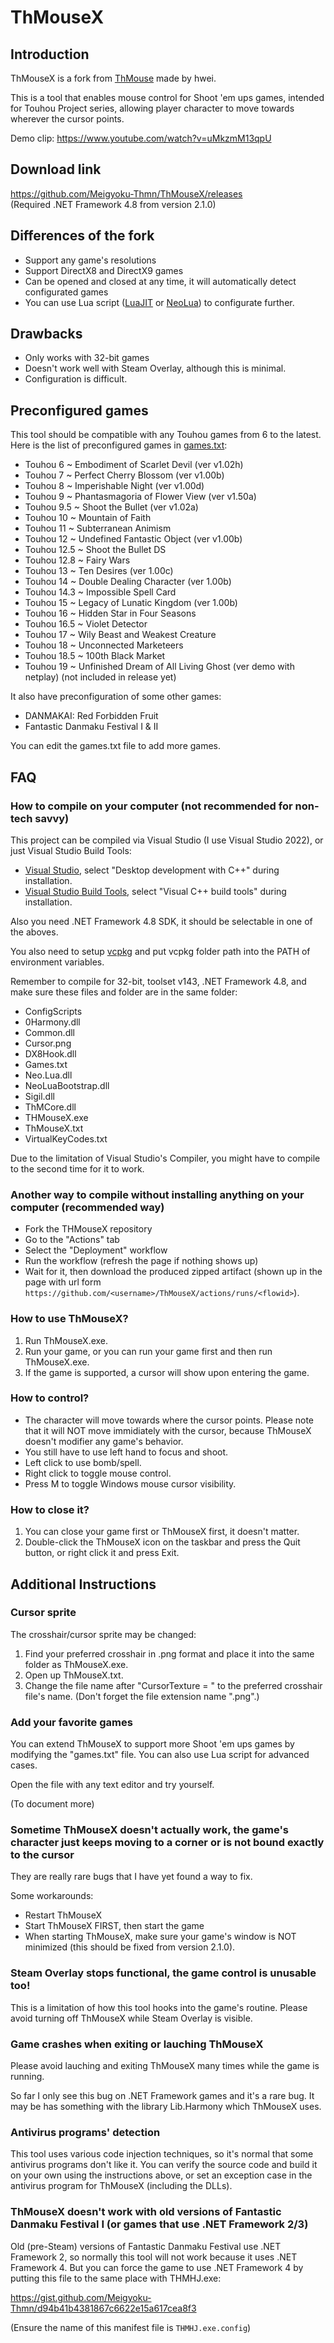 ThMouseX
=======

Introduction
------------
ThMouseX is a fork from [ThMouse](https://github.com/hwei/ThMouse) made by hwei.

This is a tool that enables mouse control for Shoot 'em ups games, intended for Touhou Project series, allowing player character to move towards wherever the cursor points.

Demo clip: https://www.youtube.com/watch?v=uMkzmM13qpU

Download link
---
https://github.com/Meigyoku-Thmn/ThMouseX/releases <br>
(Required .NET Framework 4.8 from version 2.1.0)

Differences of the fork
-----------------------
* Support any game's resolutions
* Support DirectX8 and DirectX9 games
* Can be opened and closed at any time, it will automatically detect configurated games
* You can use Lua script ([LuaJIT](https://luajit.org/) or [NeoLua](https://github.com/neolithos/neolua)) to configurate further.

Drawbacks
--------
* Only works with 32-bit games
* Doesn't work well with Steam Overlay, although this is minimal.
* Configuration is difficult.

Preconfigured games
-------------
This tool should be compatible with any Touhou games from 6 to the latest. Here is the list of preconfigured games in [games.txt](https://github.com/Meigyoku-Thmn/ThMouseX/blob/master/ThMCore/Games.txt):
* Touhou 6 ~ Embodiment of Scarlet Devil (ver v1.02h)
* Touhou 7 ~ Perfect Cherry Blossom (ver v1.00b)
* Touhou 8 ~ Imperishable Night (ver v1.00d)
* Touhou 9 ~ Phantasmagoria of Flower View (ver v1.50a)
* Touhou 9.5 ~ Shoot the Bullet (ver v1.02a)
* Touhou 10 ~ Mountain of Faith 
* Touhou 11 ~ Subterranean Animism 
* Touhou 12 ~ Undefined Fantastic Object (ver v1.00b)
* Touhou 12.5 ~ Shoot the Bullet DS
* Touhou 12.8 ~ Fairy Wars 
* Touhou 13 ~ Ten Desires (ver 1.00c)
* Touhou 14 ~ Double Dealing Character (ver 1.00b)
* Touhou 14.3 ~ Impossible Spell Card
* Touhou 15 ~ Legacy of Lunatic Kingdom (ver 1.00b)
* Touhou 16 ~ Hidden Star in Four Seasons
* Touhou 16.5 ~ Violet Detector
* Touhou 17 ~ Wily Beast and Weakest Creature
* Touhou 18 ~ Unconnected Marketeers
* Touhou 18.5 ~ 100th Black Market
* Touhou 19 ~ Unfinished Dream of All Living Ghost (ver demo with netplay) (not included in release yet)

It also have preconfiguration of some other games:
* DANMAKAI: Red Forbidden Fruit
* Fantastic Danmaku Festival I & II

You can edit the games.txt file to add more games.

FAQ
---
### How to compile on your computer (not recommended for non-tech savvy)
This project can be compiled via Visual Studio (I use Visual Studio 2022), or just Visual Studio Build Tools:
* [Visual Studio](https://visualstudio.microsoft.com/), select "Desktop development with C++" during installation.
* [Visual Studio Build Tools](https://visualstudio.microsoft.com/thank-you-downloading-visual-studio/?sku=BuildTools), select "Visual C++ build tools" during installation.

Also you need .NET Framework 4.8 SDK, it should be selectable in one of the aboves.

You also need to setup [vcpkg](https://vcpkg.io/en/getting-started.html) and put vcpkg folder path into the PATH of environment variables.

Remember to compile for 32-bit, toolset v143, .NET Framework 4.8, and make sure these files and folder are in the same folder:
* ConfigScripts
* 0Harmony.dll
* Common.dll
* Cursor.png
* DX8Hook.dll
* Games.txt
* Neo.Lua.dll
* NeoLuaBootstrap.dll
* Sigil.dll
* ThMCore.dll
* THMouseX.exe
* ThMouseX.txt
* VirtualKeyCodes.txt

Due to the limitation of Visual Studio's Compiler, you might have to compile to the second time for it to work.

### Another way to compile without installing anything on your computer (recommended way)
- Fork the THMouseX repository
- Go to the "Actions" tab
- Select the "Deployment" workflow
- Run the workflow (refresh the page if nothing shows up)
- Wait for it, then download the produced zipped artifact (shown up in the page with url form `https://github.com/<username>/ThMouseX/actions/runs/<flowid>`).

### How to use ThMouseX?
1. Run ThMouseX.exe.
2. Run your game, or you can run your game first and then run ThMouseX.exe.
3. If the game is supported, a cursor will show upon entering the game.

### How to control?
* The character will move towards where the cursor points. Please note that it will NOT move immidiately with the cursor, because ThMouseX doesn't modifier any game's behavior.
* You still have to use left hand to focus and shoot.
* Left click to use bomb/spell.
* Right click to toggle mouse control.
* Press M to toggle Windows mouse cursor visibility.

### How to close it?
1. You can close your game first or ThMouseX first, it doesn't matter.
2. Double-click the ThMouseX icon on the taskbar and press the Quit button, or right click it and press Exit.

Additional Instructions
-----------------------
### Cursor sprite
The crosshair/cursor sprite may be changed:
1. Find your preferred crosshair in .png format and place it into the same folder as ThMouseX.exe.
2. Open up ThMouseX.txt.
3. Change the file name after "CursorTexture = " to the preferred crosshair file's name. (Don't forget the file extension name ".png".)

### Add your favorite games
You can extend ThMouseX to support more Shoot 'em ups games by modifying the "games.txt" file. You can also use Lua script for advanced cases.

Open the file with any text editor and try yourself.

(To document more)

### Sometime ThMouseX doesn't actually work, the game's character just keeps moving to a corner or is not bound exactly to the cursor
They are really rare bugs that I have yet found a way to fix.

Some workarounds:
* Restart ThMouseX
* Start ThMouseX FIRST, then start the game
* When starting ThMouseX, make sure your game's window is NOT minimized (this should be fixed from version 2.1.0).

### Steam Overlay stops functional, the game control is unusable too!
This is a limitation of how this tool hooks into the game's routine. Please avoid turning off ThMouseX while Steam Overlay is visible.

### Game crashes when exiting or lauching ThMouseX
Please avoid lauching and exiting ThMouseX many times while the game is running.

So far I only see this bug on .NET Framework games and it's a rare bug. It may be has something with the library Lib.Harmony which ThMouseX uses.

### Antivirus programs' detection
This tool uses various code injection techniques, so it's normal that some antivirus programs don't like it. You can verify the source code and build it on your own using the instructions above, or set an exception case in the antivirus program for ThMouseX (including the DLLs).

### ThMouseX doesn't work with old versions of Fantastic Danmaku Festival I (or games that use .NET Framework 2/3)
Old (pre-Steam) versions of Fantastic Danmaku Festival use .NET Framework 2, so normally this tool will not work because it uses .NET Framework 4. But you can force the game to use .NET Framework 4 by putting this file to the same place with THMHJ.exe:

https://gist.github.com/Meigyoku-Thmn/d94b41b4381867c6622e15a617cea8f3

(Ensure the name of this manifest file is `THMHJ.exe.config`)
